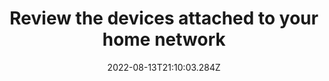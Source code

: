 ---
title: Review the devices attached to your home network
date: "2022-08-13T21:10:03.284Z"
description: "By entering your default gateway IP into your browser, you can view and manage the devices that are attached to your home network. It is a good idea to check that these are only the devices you expect, and that you don’t see anything unfamiliar that may be taking advantage of your network."
position: 23
section: "Your network"
---